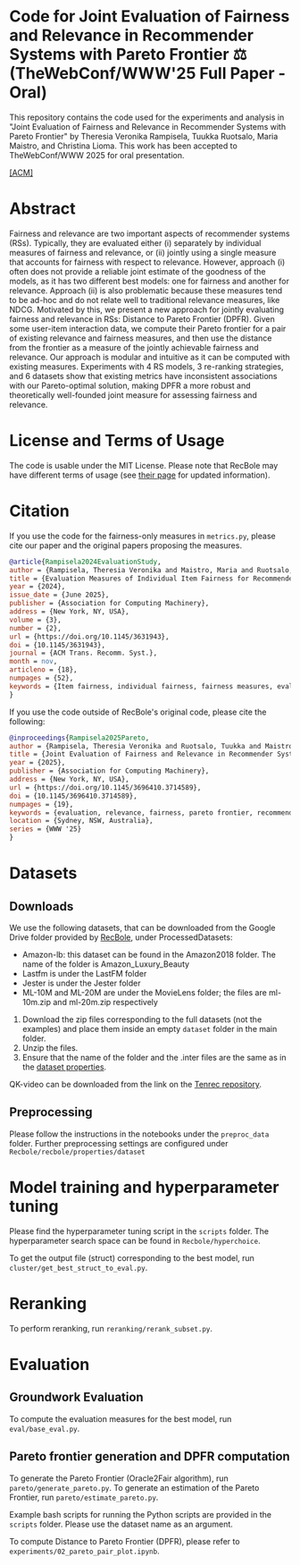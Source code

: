 # Code for Joint Evaluation of Fairness and Relevance in Recommender Systems with Pareto Frontier ⚖ (TheWebConf/WWW'25 Full Paper - Oral) 

This repository contains the code used for the experiments and analysis in "Joint Evaluation of Fairness and Relevance in Recommender Systems with Pareto Frontier" by Theresia Veronika Rampisela, Tuukka Ruotsalo, Maria Maistro, and Christina Lioma. This work has been accepted to TheWebConf/WWW 2025 for oral presentation.

[[ACM]](https://doi.org/10.1145/3696410.3714589)

# Abstract
Fairness and relevance are two important aspects of recommender systems (RSs). Typically, they are evaluated either (i) separately by individual measures of fairness and relevance, or (ii) jointly using a single measure that accounts for fairness with respect to relevance. However, approach (i) often does not provide a reliable joint estimate of the goodness of the models, as it has two different best models: one for fairness and another for relevance. Approach (ii) is also problematic because these measures tend to be ad-hoc and do not relate well to traditional relevance measures, like NDCG. Motivated by this, we present a new approach for jointly evaluating fairness and relevance in RSs: Distance to Pareto Frontier (DPFR). Given some user-item interaction data, we compute their Pareto frontier for a pair of existing relevance and fairness measures, and then use the distance from the frontier as a measure of the jointly achievable fairness and relevance. Our approach is modular and intuitive as it can be computed with existing measures. Experiments with 4 RS models, 3 re-ranking strategies, and 6 datasets show that existing metrics have inconsistent associations with our Pareto-optimal solution, making DPFR a more robust and theoretically well-founded joint measure for assessing fairness and relevance.

# License and Terms of Usage
The code is usable under the MIT License. Please note that RecBole may have different terms of usage (see [their page](https://github.com/RUCAIBox/RecBole) for updated information).

# Citation
If you use the code for the fairness-only measures in `metrics.py`, please cite our paper and the original papers proposing the measures.
```BibTeX
@article{Rampisela2024EvaluationStudy,
author = {Rampisela, Theresia Veronika and Maistro, Maria and Ruotsalo, Tuukka and Lioma, Christina},
title = {Evaluation Measures of Individual Item Fairness for Recommender Systems: A Critical Study},
year = {2024},
issue_date = {June 2025},
publisher = {Association for Computing Machinery},
address = {New York, NY, USA},
volume = {3},
number = {2},
url = {https://doi.org/10.1145/3631943},
doi = {10.1145/3631943},
journal = {ACM Trans. Recomm. Syst.},
month = nov,
articleno = {18},
numpages = {52},
keywords = {Item fairness, individual fairness, fairness measures, evaluation measures, recommender systems}
}
```
If you use the code outside of RecBole's original code, please cite the following:
```BibTeX
@inproceedings{Rampisela2025Pareto,
author = {Rampisela, Theresia Veronika and Ruotsalo, Tuukka and Maistro, Maria and Lioma, Christina},
title = {Joint Evaluation of Fairness and Relevance in Recommender Systems with Pareto Frontier},
year = {2025},
publisher = {Association for Computing Machinery},
address = {New York, NY, USA},
url = {https://doi.org/10.1145/3696410.3714589},
doi = {10.1145/3696410.3714589},
numpages = {19},
keywords = {evaluation, relevance, fairness, pareto frontier, recommendation},
location = {Sydney, NSW, Australia},
series = {WWW '25}
}
```
# Datasets

## Downloads
We use the following datasets, that can be downloaded from the Google Drive folder provided by [RecBole](https://recbole.io/dataset_list.html), under ProcessedDatasets:
- Amazon-lb: this dataset can be found in the Amazon2018 folder. The name of the folder is Amazon_Luxury_Beauty
- Lastfm is under the LastFM folder
- Jester is under the Jester folder
- ML-10M and ML-20M are under the MovieLens folder; the files are ml-10m.zip and ml-20m.zip respectively

1. Download the zip files corresponding to the full datasets (not the examples) and place them inside an empty `dataset` folder in the main folder.
2. Unzip the files.
3. Ensure that the name of the folder and the .inter files are the same as in the [dataset properties](https://github.com/theresiavr/DPFR-recsys-evaluation/tree/main/RecBole/recbole/properties/dataset).

QK-video can be downloaded from the link on the [Tenrec repository](https://github.com/yuangh-x/2022-NIPS-Tenrec).

## Preprocessing
Please follow the instructions in the notebooks under the `preproc_data` folder.
Further preprocessing settings are configured under `Recbole/recbole/properties/dataset`

# Model training and hyperparameter tuning
Please find the hyperparameter tuning script in the `scripts` folder.
The hyperparameter search space can be found in  `Recbole/hyperchoice`.

To get the output file (struct) corresponding to the best model, run `cluster/get_best_struct_to_eval.py`.

# Reranking
To perform reranking, run `reranking/rerank_subset.py`.

# Evaluation

## Groundwork Evaluation
To compute the evaluation measures for the best model, run `eval/base_eval.py`.

## Pareto frontier generation and DPFR computation
To generate the Pareto Frontier (Oracle2Fair algorithm), run `pareto/generate_pareto.py`.
To generate an estimation of the Pareto Frontier, run `pareto/estimate_pareto.py`.

Example bash scripts for running the Python scripts are provided in the `scripts` folder. Please use the dataset name as an argument.

To compute Distance to Pareto Frontier (DPFR), please refer to `experiments/02_pareto_pair_plot.ipynb`.
